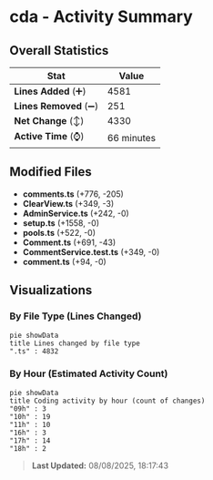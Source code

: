 # cda - Activity Summary 

## Overall Statistics

| Stat                   | Value                                                             |
| ---------------------- | ----------------------------------------------------------------- |
| **Lines Added** (➕)   | 4581                                          |
| **Lines Removed** (➖) | 251                                        |
| **Net Change** (↕)    | 4330                |
| **Active Time** (⌚)   | 66 minutes |


## Modified Files
- **comments.ts** (+776, -205)
- **ClearView.ts** (+349, -3)
- **AdminService.ts** (+242, -0)
- **setup.ts** (+1558, -0)
- **pools.ts** (+522, -0)
- **Comment.ts** (+691, -43)
- **CommentService.test.ts** (+349, -0)
- **comment.ts** (+94, -0)

## Visualizations

### By File Type (Lines Changed)

```mermaid
pie showData
title Lines changed by file type
".ts" : 4832
```

### By Hour (Estimated Activity Count)

```mermaid
pie showData
title Coding activity by hour (count of changes)
"09h" : 3
"10h" : 19
"11h" : 10
"16h" : 3
"17h" : 14
"18h" : 2
```


> **Last Updated:** 08/08/2025, 18:17:43